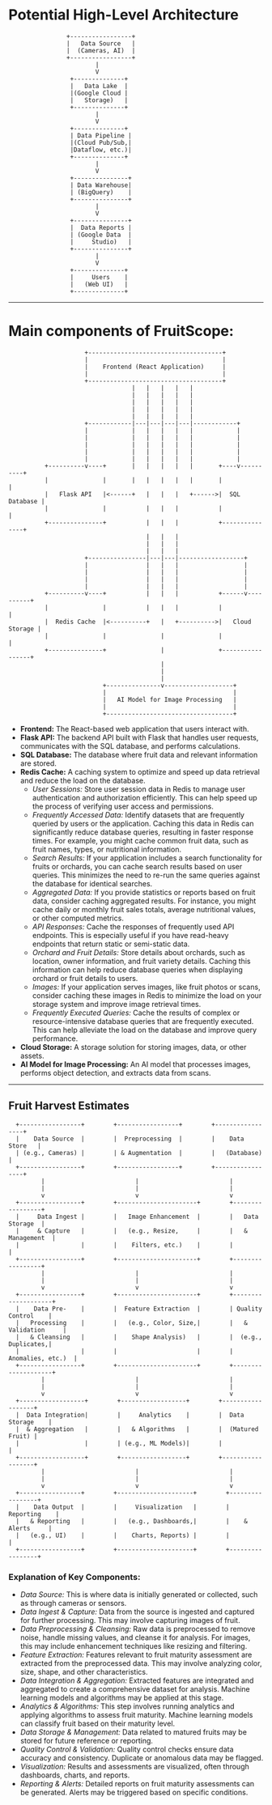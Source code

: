 # Potential High-Level Architecture

```
                +-----------------+
                |   Data Source   |
                |  (Cameras, AI)  |
                +-----------------+
                        |
                        V
                 +--------------+
                 |   Data Lake  |
                 |(Google Cloud |
                 |   Storage)   |
                 +--------------+
                        |
                        V
                 +--------------+
                 | Data Pipeline |
                 |(Cloud Pub/Sub,|
                 |Dataflow, etc.)|
                 +--------------+
                        |
                        V
                 +---------------+
                 | Data Warehouse|
                 | (BigQuery)    |
                 +---------------+
                        |
                        V
                 +---------------+
                 |  Data Reports |
                 | (Google Data  |
                 |     Studio)   |
                 +---------------+
                        |
                        V
                 +--------------+
                 |     Users    |
                 |   (Web UI)   |
                 +--------------+
```

---

# Main components of FruitScope:

```
                     +-------------------------------------+
                     |                                     |
                     |    Frontend (React Application)     |
                     |                                     |
                     +-------------------------------------+
                                  |   |   |   |   |
                                  |   |   |   |   |
                                  |   |   |   |   |
                                  |   |   |   |   |
                                  |   |   |   |   |
                     +------------|---|---|---|---|------------+
                     |            |   |   |   |   |            |
                     |            |   |   |   |   |            |
                     |            |   |   |   |   |            |
                     |            |   |   |   |   |            |
                     |            |   |   |   |   |            |
          +----------v----+       |   |   |   |   |       +----v----------+
          |               |       |   |   |   |   |       |               |
          |   Flask API   |<------+   |   |   |   +------>|  SQL Database |
          |               |           |   |   |           |               |
          +---------------+           |   |   |           +---------------+
                                      |   |   |
                                      |   |   |
                                      |   |   |
                     +----------------|---|---|------------------+
                     |                |   |   |                  |
                     |                |   |   |                  |
                     |                |   |   |                  |
                     |                |   |   |                  |
          +----------v----+           |   |   |           +------v----------+
          |               |           |   |   |           |                 |
          |  Redis Cache  |<----------+   |   +---------->|   Cloud Storage |
          |               |               |               |                 |
          +---------------+               |               +-----------------+
                                          |
                                          |
                                          |
                          +---------------v-------------------+
                          |                                   |
                          |   AI Model for Image Processing   |
                          |                                   |
                          +-----------------------------------+
```

- **Frontend:** The React-based web application that users interact with.
- **Flask API:** The backend API built with Flask that handles user requests, communicates with the SQL database, and performs calculations.
- **SQL Database:** The database where fruit data and relevant information are stored.
- **Redis Cache:** A caching system to optimize and speed up data retrieval and reduce the load on the database.
  - *User Sessions:* Store user session data in Redis to manage user authentication and authorization efficiently. This can help speed up the process of verifying user access and permissions.
  - *Frequently Accessed Data:* Identify datasets that are frequently queried by users or the application. Caching this data in Redis can significantly reduce database queries, resulting in faster response times. For example, you might cache common fruit data, such as fruit names, types, or nutritional information.
  - *Search Results:* If your application includes a search functionality for fruits or orchards, you can cache search results based on user queries. This minimizes the need to re-run the same queries against the database for identical searches.
  - *Aggregated Data:* If you provide statistics or reports based on fruit data, consider caching aggregated results. For instance, you might cache daily or monthly fruit sales totals, average nutritional values, or other computed metrics.
  - *API Responses:* Cache the responses of frequently used API endpoints. This is especially useful if you have read-heavy endpoints that return static or semi-static data.
  - *Orchard and Fruit Details:* Store details about orchards, such as location, owner information, and fruit variety details. Caching this information can help reduce database queries when displaying orchard or fruit details to users.
  - *Images:* If your application serves images, like fruit photos or scans, consider caching these images in Redis to minimize the load on your storage system and improve image retrieval times.
  - *Frequently Executed Queries:* Cache the results of complex or resource-intensive database queries that are frequently executed. This can help alleviate the load on the database and improve query performance.
- **Cloud Storage:** A storage solution for storing images, data, or other assets.
- **AI Model for Image Processing:** An AI model that processes images, performs object detection, and extracts data from scans.

---

## Fruit Harvest Estimates

```
  +-----------------+        +-----------------+        +-----------------+
  |    Data Source  |        |  Preprocessing  |        |    Data Store   |
  | (e.g., Cameras) |        | & Augmentation  |        |   (Database)    |
  +-----------------+        +-----------------+        +-----------------+
         |                         |                         |
         |                         |                         |
         v                         v                         v
  +-----------------+        +----------------------+        +-----------------+
  |     Data Ingest |        |   Image Enhancement  |        |   Data Storage  |
  |     & Capture   |        |   (e.g., Resize,     |        |   & Management  |
  |                 |        |    Filters, etc.)    |        |                 |
  +-----------------+        +----------------------+        +-----------------+
         |                         |                         |
         |                         |                         |
         v                         v                         v
  +-----------------+        +----------------------+        +--------------------+
  |    Data Pre-    |        |  Feature Extraction  |        | Quality Control    |
  |   Processing    |        |   (e.g., Color, Size,|        |   & Validation     |
  |   & Cleansing   |        |    Shape Analysis)   |        |  (e.g., Duplicates,|
  |                 |        |                      |        |  Anomalies, etc.)  |
  +-----------------+        +----------------------+        +--------------------+
         |                         |                         |
         |                         |                         |
         v                         v                         v
  +------------------+        +------------------+        +------------------+
  |  Data Integration|        |     Analytics    |        |  Data Storage    |
  |  & Aggregation   |        |   & Algorithms   |        |  (Matured Fruit) |
  |                  |        | (e.g., ML Models)|        |                  |
  +------------------+        +------------------+        +------------------+
         |                         |                         |
         |                         |                         |
         v                         v                         v
  +-----------------+        +---------------------+        +-----------------+
  |    Data Output  |        |     Visualization   |        |    Reporting    |
  |   & Reporting   |        |   (e.g., Dashboards,|        |    & Alerts     |
  |   (e.g., UI)    |        |    Charts, Reports) |        |                 |
  +-----------------+        +---------------------+        +-----------------+
```

### Explanation of Key Components:
- *Data Source:* This is where data is initially generated or collected, such as through cameras or sensors.
- *Data Ingest & Capture:* Data from the source is ingested and captured for further processing. This may involve capturing images of fruit.
- *Data Preprocessing & Cleansing:* Raw data is preprocessed to remove noise, handle missing values, and cleanse it for analysis. For images, this may include enhancement techniques like resizing and filtering.
- *Feature Extraction:* Features relevant to fruit maturity assessment are extracted from the preprocessed data. This may involve analyzing color, size, shape, and other characteristics.
- *Data Integration & Aggregation:* Extracted features are integrated and aggregated to create a comprehensive dataset for analysis. Machine learning models and algorithms may be applied at this stage.
- *Analytics & Algorithms:* This step involves running analytics and applying algorithms to assess fruit maturity. Machine learning models can classify fruit based on their maturity level.
- *Data Storage & Management:* Data related to matured fruits may be stored for future reference or reporting.
- *Quality Control & Validation:* Quality control checks ensure data accuracy and consistency. Duplicate or anomalous data may be flagged.
- *Visualization:* Results and assessments are visualized, often through dashboards, charts, and reports.
- *Reporting & Alerts:* Detailed reports on fruit maturity assessments can be generated. Alerts may be triggered based on specific conditions.
